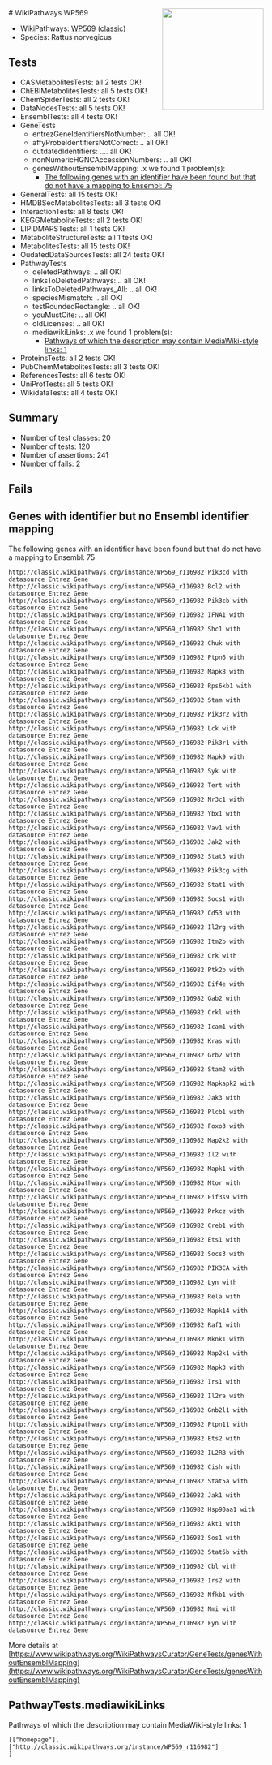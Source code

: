<img style="float: right; width: 200px" src="https://upload.wikimedia.org/wikipedia/commons/thumb/8/83/Wplogo_with_text_500.png/640px-Wplogo_with_text_500.png" />
# WikiPathways WP569

* WikiPathways: [WP569](https://wikipathways.org/pathways/WP569) ([classic](https://classic.wikipathways.org/instance/WP569))
* Species: Rattus norvegicus
## Tests
* CASMetabolitesTests: all 2 tests OK!
* ChEBIMetabolitesTests: all 5 tests OK!
* ChemSpiderTests: all 2 tests OK!
* DataNodesTests: all 5 tests OK!
* EnsemblTests: all 4 tests OK!
* GeneTests
    * entrezGeneIdentifiersNotNumber: .. all OK!
    * affyProbeIdentifiersNotCorrect: .. all OK!
    * outdatedIdentifiers: .... all OK!
    * nonNumericHGNCAccessionNumbers: .. all OK!
    * genesWithoutEnsemblMapping: .x we found 1 problem(s):
        * [The following genes with an identifier have been found but that do not have a mapping to Ensembl: 75](#c4e543cc)
* GeneralTests: all 15 tests OK!
* HMDBSecMetabolitesTests: all 3 tests OK!
* InteractionTests: all 8 tests OK!
* KEGGMetaboliteTests: all 2 tests OK!
* LIPIDMAPSTests: all 1 tests OK!
* MetaboliteStructureTests: all 1 tests OK!
* MetabolitesTests: all 15 tests OK!
* OudatedDataSourcesTests: all 24 tests OK!
* PathwayTests
    * deletedPathways: .. all OK!
    * linksToDeletedPathways: .. all OK!
    * linksToDeletedPathways_All: .. all OK!
    * speciesMismatch: .. all OK!
    * testRoundedRectangle: .. all OK!
    * youMustCite: .. all OK!
    * oldLicenses: .. all OK!
    * mediawikiLinks: .x we found 1 problem(s):
        * [Pathways of which the description may contain MediaWiki-style links: 1](#da69cf45)
* ProteinsTests: all 2 tests OK!
* PubChemMetabolitesTests: all 3 tests OK!
* ReferencesTests: all 6 tests OK!
* UniProtTests: all 5 tests OK!
* WikidataTests: all 4 tests OK!


## Summary

* Number of test classes: 20
* Number of tests: 120
* Number of assertions: 241
* Number of fails: 2

## Fails

<a name="c4e543cc" />

## Genes with identifier but no Ensembl identifier mapping

The following genes with an identifier have been found but that do not have a mapping to Ensembl: 75
```
http://classic.wikipathways.org/instance/WP569_r116982 Pik3cd with datasource Entrez Gene
http://classic.wikipathways.org/instance/WP569_r116982 Bcl2 with datasource Entrez Gene
http://classic.wikipathways.org/instance/WP569_r116982 Pik3cb with datasource Entrez Gene
http://classic.wikipathways.org/instance/WP569_r116982 IFNA1 with datasource Entrez Gene
http://classic.wikipathways.org/instance/WP569_r116982 Shc1 with datasource Entrez Gene
http://classic.wikipathways.org/instance/WP569_r116982 Chuk with datasource Entrez Gene
http://classic.wikipathways.org/instance/WP569_r116982 Ptpn6 with datasource Entrez Gene
http://classic.wikipathways.org/instance/WP569_r116982 Mapk8 with datasource Entrez Gene
http://classic.wikipathways.org/instance/WP569_r116982 Rps6kb1 with datasource Entrez Gene
http://classic.wikipathways.org/instance/WP569_r116982 Stam with datasource Entrez Gene
http://classic.wikipathways.org/instance/WP569_r116982 Pik3r2 with datasource Entrez Gene
http://classic.wikipathways.org/instance/WP569_r116982 Lck with datasource Entrez Gene
http://classic.wikipathways.org/instance/WP569_r116982 Pik3r1 with datasource Entrez Gene
http://classic.wikipathways.org/instance/WP569_r116982 Mapk9 with datasource Entrez Gene
http://classic.wikipathways.org/instance/WP569_r116982 Syk with datasource Entrez Gene
http://classic.wikipathways.org/instance/WP569_r116982 Tert with datasource Entrez Gene
http://classic.wikipathways.org/instance/WP569_r116982 Nr3c1 with datasource Entrez Gene
http://classic.wikipathways.org/instance/WP569_r116982 Ybx1 with datasource Entrez Gene
http://classic.wikipathways.org/instance/WP569_r116982 Vav1 with datasource Entrez Gene
http://classic.wikipathways.org/instance/WP569_r116982 Jak2 with datasource Entrez Gene
http://classic.wikipathways.org/instance/WP569_r116982 Stat3 with datasource Entrez Gene
http://classic.wikipathways.org/instance/WP569_r116982 Pik3cg with datasource Entrez Gene
http://classic.wikipathways.org/instance/WP569_r116982 Stat1 with datasource Entrez Gene
http://classic.wikipathways.org/instance/WP569_r116982 Socs1 with datasource Entrez Gene
http://classic.wikipathways.org/instance/WP569_r116982 Cd53 with datasource Entrez Gene
http://classic.wikipathways.org/instance/WP569_r116982 Il2rg with datasource Entrez Gene
http://classic.wikipathways.org/instance/WP569_r116982 Itm2b with datasource Entrez Gene
http://classic.wikipathways.org/instance/WP569_r116982 Crk with datasource Entrez Gene
http://classic.wikipathways.org/instance/WP569_r116982 Ptk2b with datasource Entrez Gene
http://classic.wikipathways.org/instance/WP569_r116982 Eif4e with datasource Entrez Gene
http://classic.wikipathways.org/instance/WP569_r116982 Gab2 with datasource Entrez Gene
http://classic.wikipathways.org/instance/WP569_r116982 Crkl with datasource Entrez Gene
http://classic.wikipathways.org/instance/WP569_r116982 Icam1 with datasource Entrez Gene
http://classic.wikipathways.org/instance/WP569_r116982 Kras with datasource Entrez Gene
http://classic.wikipathways.org/instance/WP569_r116982 Grb2 with datasource Entrez Gene
http://classic.wikipathways.org/instance/WP569_r116982 Stam2 with datasource Entrez Gene
http://classic.wikipathways.org/instance/WP569_r116982 Mapkapk2 with datasource Entrez Gene
http://classic.wikipathways.org/instance/WP569_r116982 Jak3 with datasource Entrez Gene
http://classic.wikipathways.org/instance/WP569_r116982 Plcb1 with datasource Entrez Gene
http://classic.wikipathways.org/instance/WP569_r116982 Foxo3 with datasource Entrez Gene
http://classic.wikipathways.org/instance/WP569_r116982 Map2k2 with datasource Entrez Gene
http://classic.wikipathways.org/instance/WP569_r116982 Il2 with datasource Entrez Gene
http://classic.wikipathways.org/instance/WP569_r116982 Mapk1 with datasource Entrez Gene
http://classic.wikipathways.org/instance/WP569_r116982 Mtor with datasource Entrez Gene
http://classic.wikipathways.org/instance/WP569_r116982 Eif3s9 with datasource Entrez Gene
http://classic.wikipathways.org/instance/WP569_r116982 Prkcz with datasource Entrez Gene
http://classic.wikipathways.org/instance/WP569_r116982 Creb1 with datasource Entrez Gene
http://classic.wikipathways.org/instance/WP569_r116982 Ets1 with datasource Entrez Gene
http://classic.wikipathways.org/instance/WP569_r116982 Socs3 with datasource Entrez Gene
http://classic.wikipathways.org/instance/WP569_r116982 PIK3CA with datasource Entrez Gene
http://classic.wikipathways.org/instance/WP569_r116982 Lyn with datasource Entrez Gene
http://classic.wikipathways.org/instance/WP569_r116982 Rela with datasource Entrez Gene
http://classic.wikipathways.org/instance/WP569_r116982 Mapk14 with datasource Entrez Gene
http://classic.wikipathways.org/instance/WP569_r116982 Raf1 with datasource Entrez Gene
http://classic.wikipathways.org/instance/WP569_r116982 Mknk1 with datasource Entrez Gene
http://classic.wikipathways.org/instance/WP569_r116982 Map2k1 with datasource Entrez Gene
http://classic.wikipathways.org/instance/WP569_r116982 Mapk3 with datasource Entrez Gene
http://classic.wikipathways.org/instance/WP569_r116982 Irs1 with datasource Entrez Gene
http://classic.wikipathways.org/instance/WP569_r116982 Il2ra with datasource Entrez Gene
http://classic.wikipathways.org/instance/WP569_r116982 Gnb2l1 with datasource Entrez Gene
http://classic.wikipathways.org/instance/WP569_r116982 Ptpn11 with datasource Entrez Gene
http://classic.wikipathways.org/instance/WP569_r116982 Ets2 with datasource Entrez Gene
http://classic.wikipathways.org/instance/WP569_r116982 IL2RB with datasource Entrez Gene
http://classic.wikipathways.org/instance/WP569_r116982 Cish with datasource Entrez Gene
http://classic.wikipathways.org/instance/WP569_r116982 Stat5a with datasource Entrez Gene
http://classic.wikipathways.org/instance/WP569_r116982 Jak1 with datasource Entrez Gene
http://classic.wikipathways.org/instance/WP569_r116982 Hsp90aa1 with datasource Entrez Gene
http://classic.wikipathways.org/instance/WP569_r116982 Akt1 with datasource Entrez Gene
http://classic.wikipathways.org/instance/WP569_r116982 Sos1 with datasource Entrez Gene
http://classic.wikipathways.org/instance/WP569_r116982 Stat5b with datasource Entrez Gene
http://classic.wikipathways.org/instance/WP569_r116982 Cbl with datasource Entrez Gene
http://classic.wikipathways.org/instance/WP569_r116982 Irs2 with datasource Entrez Gene
http://classic.wikipathways.org/instance/WP569_r116982 Nfkb1 with datasource Entrez Gene
http://classic.wikipathways.org/instance/WP569_r116982 Nmi with datasource Entrez Gene
http://classic.wikipathways.org/instance/WP569_r116982 Fyn with datasource Entrez Gene
```

More details at [https://www.wikipathways.org/WikiPathwaysCurator/GeneTests/genesWithoutEnsemblMapping](https://www.wikipathways.org/WikiPathwaysCurator/GeneTests/genesWithoutEnsemblMapping)

<a name="da69cf45" />

## PathwayTests.mediawikiLinks

Pathways of which the description may contain MediaWiki-style links: 1
```
[["homepage"],
["http://classic.wikipathways.org/instance/WP569_r116982"]
]
```

